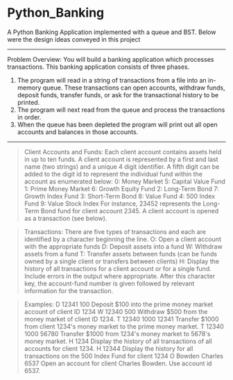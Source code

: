 # Python_Banking
A Python Banking Application implemented with a queue and BST. Below were the design ideas conveyed in this project
*********************************************************************************************************************
Problem Overview:
You will build a banking application which processes transactions.  This banking 
application consists of three phases.  
1) The program will read in a string of transactions from a file into an in-memory queue. 
These transactions can open accounts, withdraw funds, deposit funds, transfer funds, or ask for
the transactional history to be printed.
2) The program will next read from the queue and process the transactions in order.
3)  When the queue has been depleted the program will print out all open accounts and 
balances in those accounts.

*********************************************************************************************************************

> Client Accounts and Funds:
Each client account contains assets held in up to ten funds.  A client account is 
represented by a first and last name (two strings) and a unique 4 digit identifier.  A fifth digit 
can be added to the digit id to represent the individual fund within the account as enumerated 
below:
    0: Money Market  5: Capital Value Fund
    1: Prime Money Market  6: Growth Equity Fund
    2: Long-Term Bond  7: Growth Index Fund
    3: Short-Term Bond  8: Value Fund
    4: 500 Index Fund  9: Value Stock Index
For instance, 23452 represents the Long-Term Bond fund for client account 2345.  A 
client account is opened as a transaction (see below).

> Transactions: 
There are five types of transactions and each are identified by a character beginning the line. 
    O:  Open a client account with the appropriate funds
    D:  Deposit assets into a fund
    W: Withdraw assets from a fund
    T:  Transfer assets between funds (can be funds owned by a single client or 
    transfers between clients)
    H:  Display the history of all transactions for a client account or for a single fund.  
        Include errors in the output where appropriate.
After this character key, the account-fund number is given followed by relevant information for 
the transaction.  

> Examples:
    D 12341 100 Deposit $100 into the prime money market account of client ID 1234
    W 12340 500 Withdraw $500 from the money market of client ID 1234.
    T 12340 1000 12341 Transfer $1000 from client 1234's money market to the prime money market.
    T 12340 1000 56780  Transfer $1000 from 1234's money market to 5678's money market.
    H 1234  Display the history of all transactions of all accounts for client 1234.
    H 12344 Display the history for all transactions on the 500 Index Fund for client 1234
    O Bowden Charles 6537 Open an account for client Charles Bowden.  Use account id 6537.
